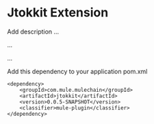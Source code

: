 # Jtokkit Extension

Add description ...


...


...


Add this dependency to your application pom.xml

```
<dependency>
    <groupId>com.mule.mulechain</groupId>
    <artifactId>jtokkit</artifactId>
    <version>0.0.5-SNAPSHOT</version>
    <classifier>mule-plugin</classifier>
</dependency>
```

